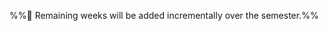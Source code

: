 <link rel="stylesheet" href="{{baseUrl}}/css/main.css">

<include src="../common/header.md" />

<div class="website-content">

<dynamic-panel src="week1/index.md" header="{{iconDone}} Week 1 [Jan 15]" no-close />
<dynamic-panel src="week2/index.md" header="{{iconDone}} Week 2 [Jan 22]" no-close />
<dynamic-panel src="week3/index.md" header="{{iconDone}} Week 3 [Jan 29]" no-close />
<dynamic-panel src="week4/index.md" header="{{iconDone}} Week 4 [Feb 5]" no-close />
<dynamic-panel src="week5/index.md" header="{{iconDone}} Week 5 [Feb 12]" no-close />
<dynamic-panel src="week6/index.md" header="{{iconDone}} Week 6 [Feb 19]" no-close />
<dynamic-panel src="week7/index.md" header="{{iconDone}} Week 7 [Mar 5]" no-close />
<dynamic-panel src="week8/index.md" header="{{iconDone}} Week 8 [Mar 12]" no-close />
<dynamic-panel src="week9/index.md" header="{{iconDone}} Week 9 [Mar 19]" no-close />
<dynamic-panel src="week9/index.md" header="{{iconDone}} Week 9 [Mar 26]" no-close />

<panel header="{{iconCurrent}} Week 11 [Apr 2]" expanded no-close>
  <include src="week11/index.md"/>
</panel><p/>

%%:construction: Remaining weeks will be added incrementally over the semester.%%

</div>

